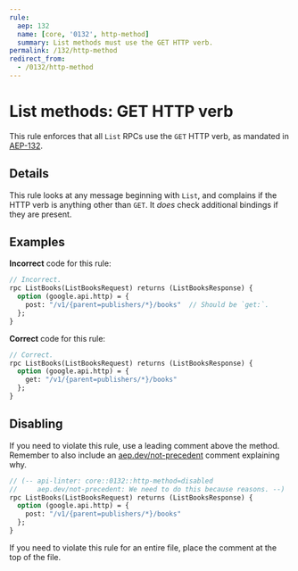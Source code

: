 ```yaml
---
rule:
  aep: 132
  name: [core, '0132', http-method]
  summary: List methods must use the GET HTTP verb.
permalink: /132/http-method
redirect_from:
  - /0132/http-method
---
```


# List methods: GET HTTP verb

This rule enforces that all `List` RPCs use the `GET` HTTP verb, as mandated in
[AEP-132][].

## Details

This rule looks at any message beginning with `List`, and complains if
the HTTP verb is anything other than `GET`. It _does_ check additional bindings
if they are present.

## Examples

**Incorrect** code for this rule:

```proto
// Incorrect.
rpc ListBooks(ListBooksRequest) returns (ListBooksResponse) {
  option (google.api.http) = {
    post: "/v1/{parent=publishers/*}/books"  // Should be `get:`.
  };
}
```

**Correct** code for this rule:

```proto
// Correct.
rpc ListBooks(ListBooksRequest) returns (ListBooksResponse) {
  option (google.api.http) = {
    get: "/v1/{parent=publishers/*}/books"
  };
}
```

## Disabling

If you need to violate this rule, use a leading comment above the method.
Remember to also include an [aep.dev/not-precedent][] comment explaining why.

```proto
// (-- api-linter: core::0132::http-method=disabled
//     aep.dev/not-precedent: We need to do this because reasons. --)
rpc ListBooks(ListBooksRequest) returns (ListBooksResponse) {
  option (google.api.http) = {
    post: "/v1/{parent=publishers/*}/books"
  };
}
```

If you need to violate this rule for an entire file, place the comment at the
top of the file.

[aep-132]: https://aep.dev/132
[aep.dev/not-precedent]: https://aep.dev/not-precedent
